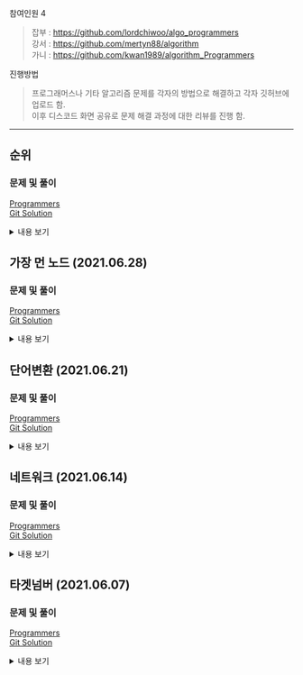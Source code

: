 참여인원 4
> 잡부 : https://github.com/lordchiwoo/algo_programmers  
> 강서 : https://github.com/mertyn88/algorithm  
> 가니 : https://github.com/kwan1989/algorithm_Programmers

진행방법
> 프로그래머스나 기타 알고리즘 문제를 각자의 방법으로 해결하고 각자 깃허브에 업로드 함.  
> 이후 디스코드 화면 공유로 문제 해결 과정에 대한 리뷰를 진행 함. 

---

## 순위
### 문제 및 풀이
[Programmers](https://programmers.co.kr/learn/courses/30/lessons/49191)  
[Git Solution](https://github.com/JhonverKing/AlgoStudy/blob/main/BoxerRank/src/Main.java)  

<details markdown="1">
  <summary>내용 보기</summary>

### 문제내용
n명의 권투선수가 권투 대회에 참여했고 각각 1번부터 n번까지 번호를 받았습니다.
권투 경기는 1대1 방식으로 진행이 되고, 만약 A 선수가 B 선수보다 실력이 좋다면 A 선수는 B 선수를 항상 이깁니다.
심판은 주어진 경기 결과를 가지고 선수들의 순위를 매기려 합니다.
하지만 몇몇 경기 결과를 분실하여 정확하게 순위를 매길 수 없습니다.

선수의 수 n, 경기 결과를 담은 2차원 배열 results가 매개변수로 주어질 때
정확하게 순위를 매길 수 있는 선수의 수를 return 하도록 solution 함수를 작성해주세요.

선수의 수는 1명 이상 100명 이하입니다.
경기 결과는 1개 이상 4,500개 이하입니다.
results 배열 각 행 [A, B]는 A 선수가 B 선수를 이겼다는 의미입니다.
모든 경기 결과에는 모순이 없습니다.  
|n|results|return|  
|---|---|---|  
|5|[[4, 3], [4, 2], [3, 2], [1, 2], [2, 5]]|2|  

### 풀이과정
처음 생각 :   
각 노드가 이긴 목록을 담은 HashMap 만들기  
각 노드가 패배한 목록을 담은 HashMap 만들기  
두 HashMap에서 각 노드의 사이즈를 더해서 n-1이면 answer++  

진행하다보니  
각 노드가 배배한 목록을 담은 HashMap은 필요가 없어서 빼고함.  
이긴 목록에서 패배한 목록을 찾을 수 있기 때문임.  

1차)  
테스트 1 〉   통과 (0.11ms, 52.2MB)  
테스트 2 〉   통과 (0.14ms, 51.9MB)  
테스트 3 〉   실패 (0.57ms, 52.6MB)  
테스트 4 〉   실패 (런타임 에러)  
테스트 5 〉   실패 (50.70ms, 59.9MB)  
테스트 6 〉   실패 (317.93ms, 125MB)  
테스트 7 〉   실패 (메모리 초과)  
테스트 8 〉   실패 (메모리 초과)  
테스트 9 〉   실패 (메모리 초과)  
테스트 10 〉   실패 (메모리 초과)  

HashMap에 ArrayList를 담았다가 중복체크하는 부분에서 오래걸려서 실패함  
그래서 ArrayList를 HashSet으로 바꿔서 도전  

2차)  
테스트 1 〉	통과 (8.66ms, 53.2MB)  
테스트 2 〉	통과 (8.64ms, 52.9MB)  
테스트 3 〉	통과 (8.58ms, 53.1MB)  
테스트 4 〉	통과 (9.53ms, 52.9MB)  
테스트 5 〉	통과 (10.79ms, 52.7MB)  
테스트 6 〉	통과 (11.87ms, 55.1MB)  
테스트 7 〉	통과 (30.32ms, 53.9MB)  
테스트 8 〉	통과 (36.34ms, 58.7MB)  
테스트 9 〉	통과 (45.96ms, 57.9MB)  
테스트 10 〉	통과 (44.41ms, 56.2MB)  

성공  

</details>


## 가장 먼 노드 (2021.06.28)  
### 문제 및 풀이  
[Programmers](https://programmers.co.kr/learn/courses/30/lessons/49189)  
[Git Solution]()  
<details markdown="1">
<summary>내용 보기</summary>
### 풀이과정

</details>


## 단어변환 (2021.06.21)  
### 문제 및 풀이  
[Programmers](https://programmers.co.kr/learn/courses/30/lessons/43163)  
[Git Solution]()  
<details markdown="1">
<summary>내용 보기</summary>

</details>


## 네트워크 (2021.06.14)  
### 문제 및 풀이
[Programmers](https://programmers.co.kr/learn/courses/30/lessons/43162)  
[Git Solution]()  
<details markdown="1">
<summary>내용 보기</summary>

</details>


## 타겟넘버 (2021.06.07)  
### 문제 및 풀이
[Programmers](https://programmers.co.kr/learn/courses/30/lessons/43165)  
[Git Solution]()  
<details markdown="1">
<summary>내용 보기</summary>

</details>


